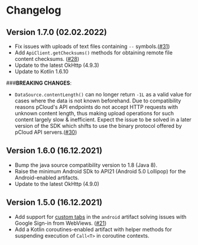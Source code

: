 Changelog
=========

Version 1.7.0 (02.02.2022)
--------------------------

- Fix issues with uploads of text files containing `--` symbols.([#31](https://github.com/pCloud/pcloud-sdk-java/issues/31))
- Add `ApiClient.getChecksums()` methods for obtaining remote file content checksums. ([#28](https://github.com/pCloud/pcloud-sdk-java/issues/28))
- Update to the latest OkHttp (4.9.3)
- Update to Kotlin 1.6.10

###**BREAKING CHANGES**: 
- `DataSource.contentLength()` can no longer return `-1L` as a valid value for cases where the data is not known beforehand. 
Due to compatibility reasons pCloud's API endpoints do not accept HTTP requests with unknown content length, 
thus making upload operations for such content largely slow & inefficient. 
Expect the issue to be solved in a later version of the SDK which shifts to use the binary protocol offered by pCloud API servers.([#30](https://github.com/pCloud/pcloud-sdk-java/issues/30))

Version 1.6.0 (16.12.2021)
--------------------------

- Bump the java source compatibility version to 1.8 (Java 8).
- Raise the minimum Android SDk to API21 (Android 5.0 Lollipop) for the Android-enabled artifacts.
- Update to the latest OkHttp (4.9.0)
 
Version 1.5.0 (16.12.2021)
--------------------------

- Add support for [custom tabs](https://developer.chrome.com/docs/android/custom-tabs/) in the `android` artifact solving issues with
Google Sign-in from WebViews. ([#21](https://github.com/pCloud/pcloud-sdk-java/issues/21))
- Add a Kotlin coroutines-enabled artifact with helper methods for suspending execution of `Call<T>` in coroutine contexts.
